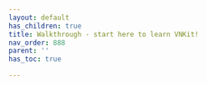 ```yaml
---
layout: default
has_children: true
title: Walkthrough - start here to learn VNKit!
nav_order: 888
parent: ''
has_toc: true

---
```

